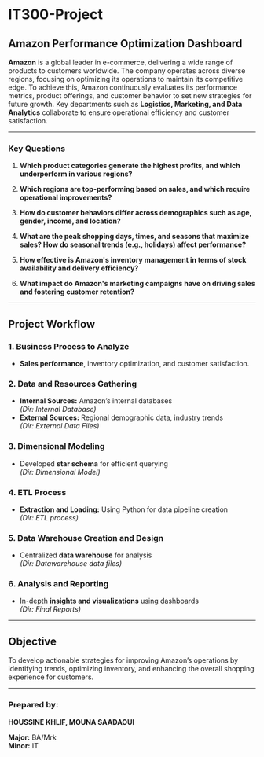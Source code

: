 # **IT300-Project**
## **Amazon Performance Optimization Dashboard**

**Amazon** is a global leader in e-commerce, delivering a wide range of products to customers worldwide. The company operates across diverse regions, focusing on optimizing its operations to maintain its competitive edge. To achieve this, Amazon continuously evaluates its performance metrics, product offerings, and customer behavior to set new strategies for future growth. Key departments such as **Logistics, Marketing, and Data Analytics** collaborate to ensure operational efficiency and customer satisfaction.

---

### **Key Questions**
1. **Which product categories generate the highest profits, and which underperform in various regions?**  


2. **Which regions are top-performing based on sales, and which require operational improvements?**  
   

3. **How do customer behaviors differ across demographics such as age, gender, income, and location?**  


4. **What are the peak shopping days, times, and seasons that maximize sales? How do seasonal trends (e.g., holidays) affect performance?**  
   

5. **How effective is Amazon's inventory management in terms of stock availability and delivery efficiency?**  


6. **What impact do Amazon's marketing campaigns have on driving sales and fostering customer retention?**  
   

---

## **Project Workflow**
### **1. Business Process to Analyze**
   - **Sales performance**, inventory optimization, and customer satisfaction.

### **2. Data and Resources Gathering**
   - **Internal Sources:** Amazon’s internal databases  
     *(Dir: Internal Database)*  
   - **External Sources:** Regional demographic data, industry trends  
     *(Dir: External Data Files)*

### **3. Dimensional Modeling**
   - Developed **star schema** for efficient querying  
     *(Dir: Dimensional Model)*

### **4. ETL Process**
   - **Extraction and Loading:** Using Python for data pipeline creation  
     *(Dir: ETL process)*

### **5. Data Warehouse Creation and Design**
   - Centralized **data warehouse** for analysis  
     *(Dir: Datawarehouse data files)*

### **6. Analysis and Reporting**
   - In-depth **insights and visualizations** using dashboards  
     *(Dir: Final Reports)*

---

## **Objective**
To develop actionable strategies for improving Amazon’s operations by identifying trends, optimizing inventory, and enhancing the overall shopping experience for customers.

---

### **Prepared by:**
**HOUSSINE KHLIF, MOUNA SAADAOUI**

**Major:** BA/Mrk  
**Minor:** IT

